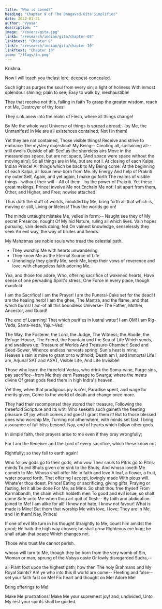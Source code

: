 ```yaml
---
title: "Who is Loved?"
heading: "Chapter 9 of The Bhagavad-Gita Simplified"
date: 2022-01-31
author: "Vyasa"
description: ""
image: "/covers/gita.jpg"
linkb: "/research/indian/gita/chapter-08"
linkbtext: "Chapter 8"
linkf: "/research/indian/gita/chapter-10"
linkftext: "Chapter 10"
icon: "/flags/in.png"
---
```




Krishna.

Now I will teach you <!--  I open unto you--whose heart Rejects not--that  --> thelast lore, deepest-concealed. 

<!--  That farthest secret of My Heavens and Earths,
Which but to know shall set thee free from ills,-- -->

Such light as purges the soul from every sin; a light of holiness With inmost splendour shining; plain to see;
Easy to walk by, inexhaustible!

They that receive not this, failing in faith
To grasp the greater wisdom, reach not Me,
Destroyer of thy foes!

They sink anew into the realm of Flesh, where all things change!

By Me the whole vast Universe of things is spread abroad;--by Me, the Unmanifest!
In Me are all existences contained; Not I in them!

Yet they are not contained,
Those visible things! Receive and strive to embrace
The mystery majestical! My Being--
Creating all, sustaining all--still dwells
Outside of all!
See! as the shoreless airs
Move in the measureless space, but are not space,
[And space were space without the moving airs];
So all things are in Me, but are not I.
At closing of each Kalpa, Indian Prince!
All things which be back to My Being come:
At the beginning of each Kalpa, all
Issue new-born from Me.
By Energy
And help of Prakriti my outer Self,
Again, and yet again, I make go forth
The realms of visible things--without their will--
All of them--by the power of Prakriti.
Yet these great makings, Prince! involve Me not
Enchain Me not! I sit apart from them,
Other, and Higher, and Free; nowise attached!

Thus doth the stuff of worlds, moulded by Me, bring forth all that which is, moving or still,
Living or lifeless! Thus the worlds go on!

The minds untaught mistake Me, veiled in form;--
Naught see they of My secret Presence, nought
Of My hid Nature, ruling all which lives.
Vain hopes pursuing, vain deeds doing; fed
On vainest knowledge, senselessly they seek
An evil way, the way of brutes and fiends.

My Mahatmas are noble souls who tread the celestial path.
- They worship Me with hearts unwandering
- They know Me  as the Eternal Source of Life.
- Unendingly they glorify Me, seek Me, keep their vows of reverence and love, with changeless faith adoring Me.

 Yea, and those too adore,
Who, offering sacrifice of wakened hearts,
Have sense of one pervading Spirit's stress,
One Force in every place, though manifold!

I am the Sacrifice! I am the Prayer!
I am the Funeral-Cake set for the dead!
I am the healing herb! I am the ghee, The Mantra, and the flame, and that which burns!
I am-of all this boundless Universe-
The Father, Mother, Ancestor, and Guard!

The end of Learning! That which purifies in lustral water! I am OM! I am
Rig-Veda, Sama-Veda, Yajur-Ved;

The Way, the Fosterer, the Lord, the Judge,
The Witness; the Abode, the Refuge-House,
The Friend, the Fountain and the Sea of Life
Which sends, and swallows up; Treasure of Worlds
And Treasure-Chamber! Seed and Seed-Sower,
Whence endless harvests spring! Sun's heat is mine;
Heaven's rain is mine to grant or to withhold;
Death am I, and Immortal Life I am,
Arjuna! SAT and ASAT, Visible Life,
And Life Invisible!

Those who learn the threefold Vedas, who drink the Soma-wine,
Purge sins, pay sacrifice--from Me they earn
Passage to Swarga; where the meats divine
Of great gods feed them in high Indra's heaven.

Yet they, when that prodigious joy is o'er,
Paradise spent, and wage for merits given,
Come to the world of death and change once more.

They had their recompense! they stored their treasure,
Following the threefold Scripture and its writ;
Who seeketh such gaineth the fleeting pleasure
Of joy which comes and goes! I grant them it!
But to those blessed ones who worship Me,
Turning not otherwhere, with minds set fast,
I bring assurance of full bliss beyond.
Nay, and of hearts which follow other gods

In simple faith, their prayers arise to me even if they pray wrongfully;

For I am the Receiver and the Lord of every sacrifice, which these know not

Rightfully; so they fall to earth again!

Who follow gods go to their gods; who vow
Their souls to Pitris go to Pitris; minds
To evil Bhuts given o'er sink to the Bhuts;
And whoso loveth Me cometh to Me.
Whoso shall offer Me in faith and love
A leaf, a flower, a fruit, water poured forth,
That offering I accept, lovingly made
With pious will. Whate'er thou doest, Prince!
Eating or sacrificing, giving gifts,
Praying or fasting, let it all be done
For Me, as Mine. So shalt thou free thyself
From Karmabandh, the chain which holdeth men
To good and evil issue, so shalt come
Safe unto Me-when thou art quit of flesh--
By faith and abdication joined to Me!
I am alike for all! I know not hate,
I know not favour! What is made is Mine!
But them that worship Me with love, I love;
They are in Me, and I in them!
Nay, Prince!

If one of evil life turn in his thought
Straightly to Me, count him amidst the good;
He hath the high way chosen; he shall grow
Righteous ere long; he shall attain that peace
Which changes not. 

Those who trust Me cannot perish.  

whoso will turn to Me, though they be born from the very womb of Sin,
Woman or man; sprung of the Vaisya caste
Or lowly disregarded Sudra,--

all Plant foot upon the highest path; how then
The holy Brahmans and My Royal Saints?
Ah! ye who into this ill world are come--
Fleeting and false--set your faith fast on Me!
Fix heart and thought on Me! Adore Me! 

Bring offerings to Me! 

Make Me prostrations! Make
Me your supremest joy! and, undivided,
Unto My rest your spirits shall be guided.
